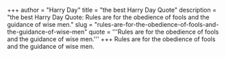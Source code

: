+++
author = "Harry Day"
title = "the best Harry Day Quote"
description = "the best Harry Day Quote: Rules are for the obedience of fools and the guidance of wise men."
slug = "rules-are-for-the-obedience-of-fools-and-the-guidance-of-wise-men"
quote = '''Rules are for the obedience of fools and the guidance of wise men.'''
+++
Rules are for the obedience of fools and the guidance of wise men.

